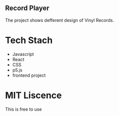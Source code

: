 ## Record Player 
The project shows defferent design of Vinyl Records.

# Tech Stach
- Javascript
- React
- CSS
- p5.js
- frontend project

# MIT Liscence
This is free to use

